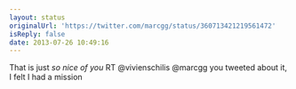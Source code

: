 ```yaml
---
layout: status
originalUrl: 'https://twitter.com/marcgg/status/360713421219561472'
isReply: false
date: 2013-07-26 10:49:16
---
```


That is just _so nice of you_ RT @vivienschilis @marcgg you tweeted about it, I felt I had a mission
